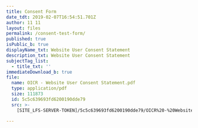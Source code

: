 ```yaml
---
title: Consent Form
date_tdt: 2019-02-07T16:54:51.701Z
author: 11 11
layout: files
permalink: /consent-test-form/
published: true
isPublic_b: true
displayName_txt: Website User Consent Statement
description_txt: Website User Consent Statement
subjectTag_list:
  - title_txt: ''
immediateDownload_b: true
file:
  name: OICR - Website User Consent Statement.pdf
  type: application/pdf
  size: 111873
  id: 5c5c639693fd6200190dde79
  src: >-
    [SITE_LFS-SERVER-TOKEN]/5c5c639693fd6200190dde79/OICR%20-%20Website%20User%20Consent%20Statement.pdf

---
```



